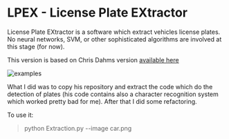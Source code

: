 # LPEX - License Plate EXtractor

License Plate EXtractor is a software which extract vehicles license plates. No neural networks, SVM, or other sophisticated algorithms are involved at this stage (for now).

This version is based on Chris Dahms version [available here](https://github.com/MicrocontrollersAndMore/OpenCV_3_License_Plate_Recognition_Python)

![examples](http://cvisiondemy.com/wp-content/uploads/2019/01/ok_examples.png)

What I did was to copy his repository and extract the code which do the detection of plates (his code contains also a character recognition system which worked pretty bad for me). After that I did some refactoring.

To use it:

> python Extraction.py --image car.png﻿


